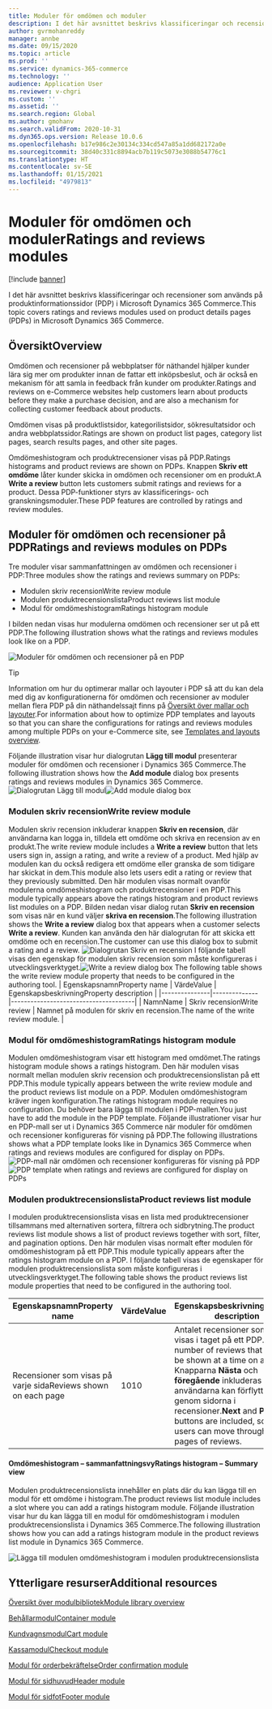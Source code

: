 ```yaml
---
title: Moduler för omdömen och moduler
description: I det här avsnittet beskrivs klassificeringar och recensioner som används på produktinformationssidor i Microsoft Dynamics 365 Commerce.
author: gvrmohanreddy
manager: annbe
ms.date: 09/15/2020
ms.topic: article
ms.prod: ''
ms.service: dynamics-365-commerce
ms.technology: ''
audience: Application User
ms.reviewer: v-chgri
ms.custom: ''
ms.assetid: ''
ms.search.region: Global
ms.author: gmohanv
ms.search.validFrom: 2020-10-31
ms.dyn365.ops.version: Release 10.0.6
ms.openlocfilehash: b17e986c2e30134c334cd547a85a1dd682172a0e
ms.sourcegitcommit: 38d40c331c8894acb7b119c5073e3088b54776c1
ms.translationtype: HT
ms.contentlocale: sv-SE
ms.lasthandoff: 01/15/2021
ms.locfileid: "4979813"
---
```

# <a name="ratings-and-reviews-modules"></a><span data-ttu-id="17b62-103">Moduler för omdömen och moduler</span><span class="sxs-lookup"><span data-stu-id="17b62-103">Ratings and reviews modules</span></span>

[!include [banner](includes/banner.md)]

<span data-ttu-id="17b62-104">I det här avsnittet beskrivs klassificeringar och recensioner som används på produktinformationssidor (PDP) i Microsoft Dynamics 365 Commerce.</span><span class="sxs-lookup"><span data-stu-id="17b62-104">This topic covers ratings and reviews modules used on product details pages (PDPs) in Microsoft Dynamics 365 Commerce.</span></span>

## <a name="overview"></a><span data-ttu-id="17b62-105">Översikt</span><span class="sxs-lookup"><span data-stu-id="17b62-105">Overview</span></span>

<span data-ttu-id="17b62-106">Omdömen och recensioner på webbplatser för näthandel hjälper kunder lära sig mer om produkter innan de fattar ett inköpsbeslut, och är också en mekanism för att samla in feedback från kunder om produkter.</span><span class="sxs-lookup"><span data-stu-id="17b62-106">Ratings and reviews on e-Commerce websites help customers learn about products before they make a purchase decision, and are also a mechanism for collecting customer feedback about products.</span></span> 

<span data-ttu-id="17b62-107">Omdömen visas på produktlistsidor, kategorilistsidor, sökresultatsidor och andra webbplatssidor.</span><span class="sxs-lookup"><span data-stu-id="17b62-107">Ratings are shown on product list pages, category list pages, search results pages, and other site pages.</span></span> 

<span data-ttu-id="17b62-108">Omdömeshistogram och produktrecensioner visas på PDP.</span><span class="sxs-lookup"><span data-stu-id="17b62-108">Ratings histograms and product reviews are shown on PDPs.</span></span> <span data-ttu-id="17b62-109">Knappen **Skriv ett omdöme** låter kunder skicka in omdömen och recensioner om en produkt.</span><span class="sxs-lookup"><span data-stu-id="17b62-109">A **Write a review** button lets customers submit ratings and reviews for a product.</span></span> <span data-ttu-id="17b62-110">Dessa PDP-funktioner styrs av klassificerings- och granskningsmoduler.</span><span class="sxs-lookup"><span data-stu-id="17b62-110">These PDP features are controlled by ratings and review modules.</span></span>

## <a name="ratings-and-reviews-modules-on-pdps"></a><span data-ttu-id="17b62-111">Moduler för omdömen och recensioner på PDP</span><span class="sxs-lookup"><span data-stu-id="17b62-111">Ratings and reviews modules on PDPs</span></span> 

<span data-ttu-id="17b62-112">Tre moduler visar sammanfattningen av omdömen och recensioner i PDP:</span><span class="sxs-lookup"><span data-stu-id="17b62-112">Three modules show the ratings and reviews summary on PDPs:</span></span>
- <span data-ttu-id="17b62-113">Modulen skriv recension</span><span class="sxs-lookup"><span data-stu-id="17b62-113">Write review module</span></span>
- <span data-ttu-id="17b62-114">Modulen produktrecensionslista</span><span class="sxs-lookup"><span data-stu-id="17b62-114">Product reviews list module</span></span>
- <span data-ttu-id="17b62-115">Modul för omdömeshistogram</span><span class="sxs-lookup"><span data-stu-id="17b62-115">Ratings histogram module</span></span>
 
<span data-ttu-id="17b62-116">I bilden nedan visas hur modulerna omdömen och recensioner ser ut på ett PDP.</span><span class="sxs-lookup"><span data-stu-id="17b62-116">The following illustration shows what the ratings and reviews modules look like on a PDP.</span></span>

![Moduler för omdömen och recensioner på en PDP](media/rnr-eCommerce-pdp-reviews-modules_design.png)

> [!TIP] 
> <span data-ttu-id="17b62-118">Information om hur du optimerar mallar och layouter i PDP så att du kan dela med dig av konfigurationerna för omdömen och recensioner av moduler mellan flera PDP på din näthandelssajt finns på [Översikt över mallar och layouter](templates-layouts-overview.md).</span><span class="sxs-lookup"><span data-stu-id="17b62-118">For information about how to optimize PDP templates and layouts so that you can share the configurations for ratings and reviews modules among multiple PDPs on your e-Commerce site, see [Templates and layouts overview](templates-layouts-overview.md).</span></span>

<span data-ttu-id="17b62-119">Följande illustration visar hur dialogrutan **Lägg till modul** presenterar moduler för omdömen och recensioner i Dynamics 365 Commerce.</span><span class="sxs-lookup"><span data-stu-id="17b62-119">The following illustration shows how the **Add module** dialog box presents ratings and reviews modules in Dynamics 365 Commerce.</span></span>
<span data-ttu-id="17b62-120">![Dialogrutan Lägg till modul](media/rnr-eCommerce-pdp-adding-rnr-modules.png)</span><span class="sxs-lookup"><span data-stu-id="17b62-120">![Add module dialog box](media/rnr-eCommerce-pdp-adding-rnr-modules.png)</span></span>

### <a name="write-review-module"></a><span data-ttu-id="17b62-121">Modulen skriv recension</span><span class="sxs-lookup"><span data-stu-id="17b62-121">Write review module</span></span>

<span data-ttu-id="17b62-122">Modulen skriv recension inkluderar knappen **Skriv en recension**, där användarna kan logga in, tilldela ett omdöme och skriva en recension av en produkt.</span><span class="sxs-lookup"><span data-stu-id="17b62-122">The write review module includes a **Write a review** button that lets users sign in, assign a rating, and write a review of a product.</span></span> <span data-ttu-id="17b62-123">Med hjälp av modulen kan du också redigera ett omdöme eller granska de som tidigare har skickat in dem.</span><span class="sxs-lookup"><span data-stu-id="17b62-123">This module also lets users edit a rating or review that they previously submitted.</span></span> <span data-ttu-id="17b62-124">Den här modulen visas normalt ovanför modulerna omdömeshistogram och produktrecensioner i en PDP.</span><span class="sxs-lookup"><span data-stu-id="17b62-124">This module typically appears above the ratings histogram and product reviews list modules on a PDP.</span></span>
<span data-ttu-id="17b62-125">Bilden nedan visar dialog rutan **Skriv en recension** som visas när en kund väljer **skriva en recension**.</span><span class="sxs-lookup"><span data-stu-id="17b62-125">The following illustration shows the **Write a review** dialog box that appears when a customer selects **Write a review**.</span></span> <span data-ttu-id="17b62-126">Kunden kan använda den här dialogrutan för att skicka ett omdöme och en recension.</span><span class="sxs-lookup"><span data-stu-id="17b62-126">The customer can use this dialog box to submit a rating and a review.</span></span>
<span data-ttu-id="17b62-127">![Dialogrutan Skriv en recension](media/rnr-eCommerce-write-review-module.png) I följande tabell visas den egenskap för modulen skriv recension som måste konfigureras i utvecklingsverktyget.</span><span class="sxs-lookup"><span data-stu-id="17b62-127">![Write a review dialog box](media/rnr-eCommerce-write-review-module.png) The following table shows the write review module property that needs to be configured in the authoring tool.</span></span>
| <span data-ttu-id="17b62-128">Egenskapsnamn</span><span class="sxs-lookup"><span data-stu-id="17b62-128">Property name</span></span> | <span data-ttu-id="17b62-129">Värde</span><span class="sxs-lookup"><span data-stu-id="17b62-129">Value</span></span>        | <span data-ttu-id="17b62-130">Egenskapsbeskrivning</span><span class="sxs-lookup"><span data-stu-id="17b62-130">Property description</span></span>                 |
|---------------|--------------|--------------------------------------|
| <span data-ttu-id="17b62-131">Namn</span><span class="sxs-lookup"><span data-stu-id="17b62-131">Name</span></span>          | <span data-ttu-id="17b62-132">Skriv recension</span><span class="sxs-lookup"><span data-stu-id="17b62-132">Write review</span></span> | <span data-ttu-id="17b62-133">Namnet på modulen för skriv en recension.</span><span class="sxs-lookup"><span data-stu-id="17b62-133">The name of the write review module.</span></span> |

### <a name="ratings-histogram-module"></a><span data-ttu-id="17b62-134">Modul för omdömeshistogram</span><span class="sxs-lookup"><span data-stu-id="17b62-134">Ratings histogram module</span></span>

<span data-ttu-id="17b62-135">Modulen omdömeshistogram visar ett histogram med omdömet.</span><span class="sxs-lookup"><span data-stu-id="17b62-135">The ratings histogram module shows a ratings histogram.</span></span> <span data-ttu-id="17b62-136">Den här modulen visas normalt mellan modulen skriv recension och produktrecensionslistan på ett PDP.</span><span class="sxs-lookup"><span data-stu-id="17b62-136">This module typically appears between the write review module and the product reviews list module on a PDP.</span></span>
<span data-ttu-id="17b62-137">Modulen omdömeshistogram kräver ingen konfiguration.</span><span class="sxs-lookup"><span data-stu-id="17b62-137">The ratings histogram module requires no configuration.</span></span> <span data-ttu-id="17b62-138">Du behöver bara lägga till modulen i PDP-mallen.</span><span class="sxs-lookup"><span data-stu-id="17b62-138">You just have to add the module in the PDP template.</span></span> <span data-ttu-id="17b62-139">Följande illustrationer visar hur en PDP-mall ser ut i Dynamics 365 Commerce när moduler för omdömen och recensioner konfigureras för visning på PDP.</span><span class="sxs-lookup"><span data-stu-id="17b62-139">The following illustrations shows what a PDP template looks like in Dynamics 365 Commerce when ratings and reviews modules are configured for display on PDPs.</span></span>
<span data-ttu-id="17b62-140">![PDP-mall när omdömen och recensioner konfigureras för visning på PDP](media/rnr-eCommerce-pdp-reviews-modules.png)</span><span class="sxs-lookup"><span data-stu-id="17b62-140">![PDP template when ratings and reviews are configured for display on PDPs](media/rnr-eCommerce-pdp-reviews-modules.png)</span></span>

### <a name="product-reviews-list-module"></a><span data-ttu-id="17b62-141">Modulen produktrecensionslista</span><span class="sxs-lookup"><span data-stu-id="17b62-141">Product reviews list module</span></span>

<span data-ttu-id="17b62-142">I modulen produktrecensionslista visas en lista med produktrecensioner tillsammans med alternativen sortera, filtrera och sidbrytning.</span><span class="sxs-lookup"><span data-stu-id="17b62-142">The product reviews list module shows a list of product reviews together with sort, filter, and pagination options.</span></span> <span data-ttu-id="17b62-143">Den här modulen visas normalt efter modulen för omdömeshistogram på ett PDP.</span><span class="sxs-lookup"><span data-stu-id="17b62-143">This module typically appears after the ratings histogram module on a PDP.</span></span>
<span data-ttu-id="17b62-144">I följande tabell visas de egenskaper för modulen produktrecensionslista som måste konfigureras i utvecklingsverktyget.</span><span class="sxs-lookup"><span data-stu-id="17b62-144">The following table shows the product reviews list module properties that need to be configured in the authoring tool.</span></span>

| <span data-ttu-id="17b62-145">Egenskapsnamn</span><span class="sxs-lookup"><span data-stu-id="17b62-145">Property name</span></span>              | <span data-ttu-id="17b62-146">Värde</span><span class="sxs-lookup"><span data-stu-id="17b62-146">Value</span></span> | <span data-ttu-id="17b62-147">Egenskapsbeskrivning</span><span class="sxs-lookup"><span data-stu-id="17b62-147">Property description</span></span> |
|----------------------------|-------| ---------------------|
| <span data-ttu-id="17b62-148">Recensioner som visas på varje sida</span><span class="sxs-lookup"><span data-stu-id="17b62-148">Reviews shown on each page</span></span> | <span data-ttu-id="17b62-149">10</span><span class="sxs-lookup"><span data-stu-id="17b62-149">10</span></span>    | <span data-ttu-id="17b62-150">Antalet recensioner som ska visas i taget på ett PDP.</span><span class="sxs-lookup"><span data-stu-id="17b62-150">The number of reviews that should be shown at a time on a PDP.</span></span> <span data-ttu-id="17b62-151">Knapparna **Nästa** och **föregående** inkluderas så att användarna kan förflytta sig genom sidorna i recensioner.</span><span class="sxs-lookup"><span data-stu-id="17b62-151">**Next** and **Previous** buttons are included, so that users can move through the pages of reviews.</span></span> |

#### <a name="ratings-histogram--summary-view"></a><span data-ttu-id="17b62-152">Omdömeshistogram – sammanfattningsvy</span><span class="sxs-lookup"><span data-stu-id="17b62-152">Ratings histogram – Summary view</span></span>

<span data-ttu-id="17b62-153">Modulen produktrecensionslista innehåller en plats där du kan lägga till en modul för ett omdöme i histogram.</span><span class="sxs-lookup"><span data-stu-id="17b62-153">The product reviews list module includes a slot where you can add a ratings histogram module.</span></span> <span data-ttu-id="17b62-154">Följande illustration visar hur du kan lägga till en modul för omdömeshistogram i modulen produktrecensionslista i Dynamics 365 Commerce.</span><span class="sxs-lookup"><span data-stu-id="17b62-154">The following illustration shows how you can add a ratings histogram module in the product reviews list module in Dynamics 365 Commerce.</span></span>

![Lägga till modulen omdömeshistogram i modulen produktrecensionslista](media/rnr-eCommerce-pdp-rating-histogram-summary.png)

## <a name="additional-resources"></a><span data-ttu-id="17b62-156">Ytterligare resurser</span><span class="sxs-lookup"><span data-stu-id="17b62-156">Additional resources</span></span>

[<span data-ttu-id="17b62-157">Översikt över modulbibliotek</span><span class="sxs-lookup"><span data-stu-id="17b62-157">Module library overview</span></span>](starter-kit-overview.md)

[<span data-ttu-id="17b62-158">Behållarmodul</span><span class="sxs-lookup"><span data-stu-id="17b62-158">Container module</span></span>](add-container-module.md)

[<span data-ttu-id="17b62-159">Kundvagnsmodul</span><span class="sxs-lookup"><span data-stu-id="17b62-159">Cart module</span></span>](add-cart-module.md)

[<span data-ttu-id="17b62-160">Kassamodul</span><span class="sxs-lookup"><span data-stu-id="17b62-160">Checkout module</span></span>](add-checkout-module.md)

[<span data-ttu-id="17b62-161">Modul för orderbekräftelse</span><span class="sxs-lookup"><span data-stu-id="17b62-161">Order confirmation module</span></span>](order-confirmation-module.md)

[<span data-ttu-id="17b62-162">Modul för sidhuvud</span><span class="sxs-lookup"><span data-stu-id="17b62-162">Header module</span></span>](author-header-module.md)

[<span data-ttu-id="17b62-163">Modul för sidfot</span><span class="sxs-lookup"><span data-stu-id="17b62-163">Footer module</span></span>](author-footer-module.md)
